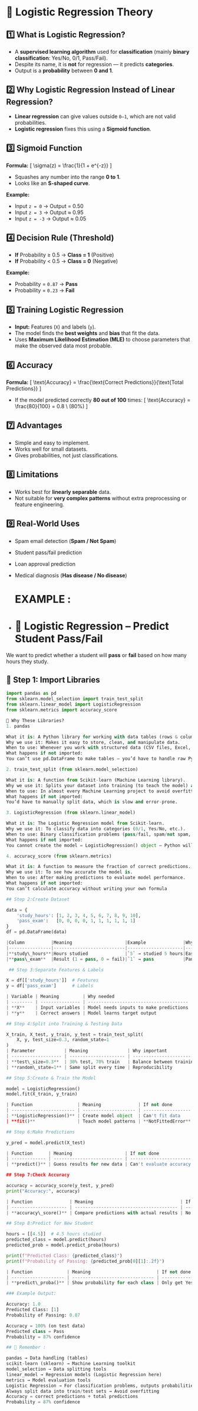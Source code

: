 # 📖 Logistic Regression Theory

## 1️⃣ What is Logistic Regression?
- A **supervised learning algorithm** used for **classification** (mainly **binary classification**: Yes/No, 0/1, Pass/Fail).
- Despite its name, it is **not** for regression — it predicts **categories**.
- Output is a **probability** between **0 and 1**.

## 2️⃣ Why Logistic Regression Instead of Linear Regression?
- **Linear regression** can give values outside `0–1`, which are not valid probabilities.
- **Logistic regression** fixes this using a **Sigmoid function**.

## 3️⃣ Sigmoid Function
**Formula:**
\[
\sigma(z) = \frac{1}{1 + e^{-z}}
\]

- Squashes any number into the range **0 to 1**.
- Looks like an **S-shaped curve**.

**Example:**
- Input `z = 0` → Output = 0.50
- Input `z = 3` → Output ≈ 0.95
- Input `z = -3` → Output ≈ 0.05

## 4️⃣ Decision Rule (Threshold)
- **If** Probability ≥ 0.5 → **Class = 1** (Positive)
- **If** Probability < 0.5 → **Class = 0** (Negative)

**Example:**
- Probability = `0.87` → **Pass**
- Probability = `0.23` → **Fail**

## 5️⃣ Training Logistic Regression
- **Input:** Features (`X`) and labels (`y`).
- The model finds the **best weights** and **bias** that fit the data.
- Uses **Maximum Likelihood Estimation (MLE)** to choose parameters that make the observed data most probable.

## 6️⃣ Accuracy
**Formula:**
\[
\text{Accuracy} = \frac{\text{Correct Predictions}}{\text{Total Predictions}}
\]

- If the model predicted correctly **80 out of 100** times:
\[
\text{Accuracy} = \frac{80}{100} = 0.8 \ (80\%)
\]

## 7️⃣ Advantages
- Simple and easy to implement.
- Works well for small datasets.
- Gives probabilities, not just classifications.

## 8️⃣ Limitations
- Works best for **linearly separable** data.
- Not suitable for **very complex patterns** without extra preprocessing or feature engineering.

## 9️⃣ Real-World Uses
- Spam email detection (**Spam / Not Spam**)
- Student pass/fail prediction
- Loan approval prediction
- Medical diagnosis (**Has disease / No disease**)

  # EXAMPLE :

- # 🎯 Logistic Regression – Predict Student Pass/Fail

We want to predict whether a student will **pass** or **fail** based on how many hours they study.

## 📂 Step 1: Import Libraries
```python
import pandas as pd
from sklearn.model_selection import train_test_split
from sklearn.linear_model import LogisticRegression
from sklearn.metrics import accuracy_score

📖 Why These Libraries?
1. pandas

What it is: A Python library for working with data tables (rows & columns).
Why we use it: Makes it easy to store, clean, and manipulate data.
When to use: Whenever you work with structured data (CSV files, Excel, or in-memory tables).
What happens if not imported:
You can’t use pd.DataFrame to make tables — you’d have to handle raw Python lists/dictionaries, which is messy.

2. train_test_split (from sklearn.model_selection)

What it is: A function from Scikit-learn (Machine Learning library).
Why we use it: Splits your dataset into training (to teach the model) and testing (to check performance) sets.
When to use: In almost every Machine Learning project to avoid overfitting.
What happens if not imported:
You’d have to manually split data, which is slow and error-prone.

3. LogisticRegression (from sklearn.linear_model)

What it is: The Logistic Regression model from Scikit-learn.
Why we use it: To classify data into categories (0/1, Yes/No, etc.).
When to use: Binary classification problems (pass/fail, spam/not spam, survive/die).
What happens if not imported:
You cannot create the model = LogisticRegression() object — Python will throw a NameError.

4. accuracy_score (from sklearn.metrics)

What it is: A function to measure the fraction of correct predictions.
Why we use it: To see how accurate the model is.
When to use: After making predictions to evaluate model performance.
What happens if not imported:
You can’t calculate accuracy without writing your own formula

## Step 2:Create Dataset

data = {
    'study_hours': [1, 2, 3, 4, 5, 6, 7, 8, 9, 10],
    'pass_exam':   [0, 0, 0, 0, 1, 1, 1, 1, 1, 1]
}
df = pd.DataFrame(data)

|Column          |Meaning                    |Example              |Why use DataFrame                  | If not used              |
|----------------|---------------------------|---------------------|-----------------------------------|--------------------------|
|**study\_hours**|Hours studied              |`5` → studied 5 hours|Easy table handling                |Must manage lists manually|
|**pass\_exam**  |Result (1 = pass, 0 = fail)|`1` → pass           |Pandas gives filter,sort,statistics|Complex manual handling   |

 ## Step 3:Separate Features & Labels

X = df[['study_hours']]  # Features
y = df['pass_exam']      # Labels

| Variable | Meaning         | Why needed                             | If not done                     |
| -------- | --------------- | -------------------------------------- | ------------------------------- |
| **X**    | Input variables | Model needs inputs to make predictions | Model won’t know input          |
| **y**    | Correct answers | Model learns target output             | Model won’t know correct output |

## Step 4:Split into Training & Testing Data

X_train, X_test, y_train, y_test = train_test_split(
    X, y, test_size=0.3, random_state=1
)
| Parameter           | Meaning               | Why important                      | If not split                         |
| ------------------- | --------------------- | ---------------------------------- | ------------------------------------ |
| **test\_size=0.3**  | 30% test, 70% train   | Balance between training & testing | Fake high accuracy (**overfitting**) |
| **random\_state=1** | Same split every time | Reproducibility                    | Different results each run           |

## Step 5:Create & Train the Model

model = LogisticRegression()
model.fit(X_train, y_train)

| Function                 | Meaning              | If not done        |
| ------------------------ | -------------------- | ------------------ |
| **LogisticRegression()** | Create model object  | Can't fit data     |
| **fit()**                | Teach model patterns | **NotFittedError** |

## Step 6:Make Predictions

y_pred = model.predict(X_test)

| Function      | Meaning                    | If not done             |
| ------------- | -------------------------- | ----------------------- |
| **predict()** | Guess results for new data | Can't evaluate accuracy |

## Step 7:Check Accuracy

accuracy = accuracy_score(y_test, y_pred)
print("Accuracy:", accuracy)

| Function              | Meaning                                 | If not done                   |
| --------------------- | --------------------------------------- | ----------------------------- |
| **accuracy\_score()** | Compare predictions with actual results | No idea how good the model is |

## Step 8:Predict for New Student

hours = [[4.5]]  # 4.5 hours studied
predicted_class = model.predict(hours)
predicted_prob = model.predict_proba(hours)

print(f"Predicted Class: {predicted_class}")
print(f"Probability of Passing: {predicted_prob[0][1]:.2f}")

| Function             | Meaning                         | If not done            |
| -------------------- | ------------------------------- | ---------------------- |
| **predict\_proba()** | Show probability for each class | Only get Yes/No answer |

### Example Output:

Accuracy: 1.0
Predicted Class: [1]
Probability of Passing: 0.87

Accuracy = 100% (on test data)
Predicted class = Pass
Probability = 87% confidence

## 📌 Remember :

pandas → Data handling (tables)
scikit-learn (sklearn) → Machine Learning toolkit
model_selection → Data splitting tools
linear_model → Regression models (Logistic Regression here)
metrics → Model evaluation tools
Logistic Regression → For classification problems, outputs probabilities
Always split data into train/test sets → Avoid overfitting
Accuracy = correct predictions ÷ total predictions
Probability = 87% confidence

